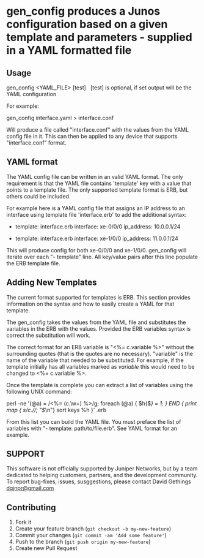 # gen_config produces a Junos configuration based on a given template and parameters - supplied in a YAML formatted file

## Usage

gen_config <YAML_FILE> [test]
 
  [test] is optional, if set output will be the YAML configuration

For example:

  gen_config interface.yaml > interface.conf

Will produce a file called "interface.conf" with the values from the YAML config file in it. This can then be applied to any device that supports "interface.conf" format.

## YAML format

The YAML config file can be written in an valid YAML format. The only requirement is that the YAML file contains 'template' key with a value that points to a template file. The only supported template format is ERB, but others could be included.

For example here is a YAML config file that assigns an IP address to an interface using template file 'interface.erb' to add the additional syntax:

  - template: interface.erb
    interface: xe-0/0/0
    ip_address: 10.0.0.1/24

  - template: interface.erb
    interface: xe-1/0/0
    ip_address: 11.0.0.1/24

This will produce config for both xe-0/0/0 and xe-1/0/0. gen_config will iterate over each "- template" line. All key/value pairs after this line populate the ERB template file.

## Adding New Templates

The current format supported for templates is ERB. This section provides information on the syntax and how to easily create a YAML for that template.

The gen_config takes the values from the YAML file and substitutes the variables in the ERB with the values. Provided the ERB variables syntax is correct the substitution will work.

The correct format for an ERB variable is "<%= c.variable %>" without the surrounding quotes (that is the quotes are no necessary). "variable" is the name of the variable that needed to be substituted. For example, if the template initially has all variables marked as $variable$ this would need to be changed to <%= c.variable %>.

Once the template is complete you can extract a list of variables using the following UNIX command:

  perl -ne '(@a) = /<%= (c\.\w+) %>/g; foreach (@a) { $h{$_} = 1; } END { print map { s/c\.//; "$_\n"} sort keys %h }' <filename>.erb

From this list you can build the YAML file. You must preface the list of variables with "- template: path/to/file.erb". See YAML format for an example.

## SUPPORT

This software is not officially supported by Juniper Networks, but by a team dedicated to helping customers, partners, and the development community.  To report bug-fixes, issues, susggestions, please contact David Gethings <dgjnpr@gmail.com>

## Contributing

1. Fork it
2. Create your feature branch (`git checkout -b my-new-feature`)
3. Commit your changes (`git commit -am 'Add some feature'`)
4. Push to the branch (`git push origin my-new-feature`)
5. Create new Pull Request